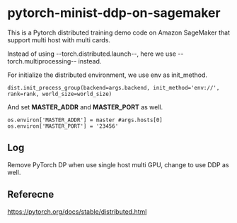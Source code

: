 # pytorch-minist-ddp-on-sagemaker

This is a Pytorch distributed training demo code on Amazon SageMaker that support multi host with multi cards.


Instead of using --torch.distributed.launch--, here we use --torch.multiprocessing-- instead. 

For initialize the distributed environment, we use env as init_method.
```
dist.init_process_group(backend=args.backend, init_method='env://', rank=rank, world_size=world_size)
```
And set **MASTER_ADDR** and **MASTER_PORT** as well.
```
os.environ['MASTER_ADDR'] = master #args.hosts[0]
os.environ['MASTER_PORT'] = '23456'  
```

## Log

Remove PyTorch DP when use single host multi GPU, change to use DDP as well.

## Referecne
https://pytorch.org/docs/stable/distributed.html